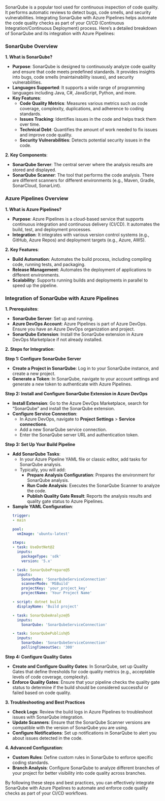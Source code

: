 SonarQube is a popular tool used for continuous inspection of code quality. It performs automatic reviews to detect bugs, code smells, and security vulnerabilities. Integrating SonarQube with Azure Pipelines helps automate the code quality checks as part of your CI/CD (Continuous Integration/Continuous Deployment) process. Here’s a detailed breakdown of SonarQube and its integration with Azure Pipelines:

### SonarQube Overview

**1. What is SonarQube?**
- **Purpose**: SonarQube is designed to continuously analyze code quality and ensure that code meets predefined standards. It provides insights into bugs, code smells (maintainability issues), and security vulnerabilities.
- **Languages Supported**: It supports a wide range of programming languages including Java, C#, JavaScript, Python, and more.
- **Key Features**:
  - **Code Quality Metrics**: Measures various metrics such as code coverage, complexity, duplications, and adherence to coding standards.
  - **Issues Tracking**: Identifies issues in the code and helps track them over time.
  - **Technical Debt**: Quantifies the amount of work needed to fix issues and improve code quality.
  - **Security Vulnerabilities**: Detects potential security issues in the code.

**2. Key Components**:
- **SonarQube Server**: The central server where the analysis results are stored and displayed.
- **SonarQube Scanner**: The tool that performs the code analysis. There are different scanners for different environments (e.g., Maven, Gradle, SonarCloud, SonarLint).

### Azure Pipelines Overview

**1. What is Azure Pipelines?**
- **Purpose**: Azure Pipelines is a cloud-based service that supports continuous integration and continuous delivery (CI/CD). It automates the build, test, and deployment processes.
- **Integration**: It integrates with various version control systems (e.g., GitHub, Azure Repos) and deployment targets (e.g., Azure, AWS).

**2. Key Features**:
- **Build Automation**: Automates the build process, including compiling code, running tests, and packaging.
- **Release Management**: Automates the deployment of applications to different environments.
- **Scalability**: Supports running builds and deployments in parallel to speed up the pipeline.

### Integration of SonarQube with Azure Pipelines

**1. Prerequisites**:
- **SonarQube Server**: Set up and running.
- **Azure DevOps Account**: Azure Pipelines is part of Azure DevOps. Ensure you have an Azure DevOps organization and project.
- **SonarQube Extension**: Install the SonarQube extension in Azure DevOps Marketplace if not already installed.

**2. Steps for Integration**:

**Step 1: Configure SonarQube Server**
- **Create a Project in SonarQube**: Log in to your SonarQube instance, and create a new project.
- **Generate a Token**: In SonarQube, navigate to your account settings and generate a new token to authenticate with Azure Pipelines.

**Step 2: Install and Configure SonarQube Extension in Azure DevOps**
- **Install Extension**: Go to the Azure DevOps Marketplace, search for “SonarQube” and install the SonarQube extension.
- **Configure Service Connection**:
  - In Azure DevOps, navigate to **Project Settings** > **Service connections**.
  - Add a new SonarQube service connection.
  - Enter the SonarQube server URL and authentication token.

**Step 3: Set Up Your Build Pipeline**
- **Add SonarQube Tasks**:
  - In your Azure Pipeline YAML file or classic editor, add tasks for SonarQube analysis.
  - Typically, you will add:
    - **Prepare Analysis Configuration**: Prepares the environment for SonarQube analysis.
    - **Run Code Analysis**: Executes the SonarQube Scanner to analyze the code.
    - **Publish Quality Gate Result**: Reports the analysis results and quality gate status to Azure Pipelines.
- **Sample YAML Configuration**:
  ```yaml
  trigger:
  - main

  pool:
    vmImage: 'ubuntu-latest'

  steps:
  - task: UseDotNet@2
    inputs:
      packageType: 'sdk'
      version: '5.x'

  - task: SonarQubePrepare@5
    inputs:
      SonarQube: 'SonarQubeServiceConnection'
      scannerMode: 'MSBuild'
      projectKey: 'your_project_key'
      projectName: 'Your Project Name'

  - script: dotnet build
    displayName: 'Build project'

  - task: SonarQubeAnalyze@5
    inputs:
      SonarQube: 'SonarQubeServiceConnection'

  - task: SonarQubePublish@5
    inputs:
      SonarQube: 'SonarQubeServiceConnection'
      pollingTimeoutSec: '300'
  ```

**Step 4: Configure Quality Gates**
- **Create and Configure Quality Gates**: In SonarQube, set up Quality Gates that define thresholds for code quality metrics (e.g., acceptable levels of code coverage, complexity).
- **Enforce Quality Gates**: Ensure that your pipeline checks the quality gate status to determine if the build should be considered successful or failed based on code quality.

**3. Troubleshooting and Best Practices**
- **Check Logs**: Review the build logs in Azure Pipelines to troubleshoot issues with SonarQube integration.
- **Update Scanners**: Ensure that the SonarQube Scanner versions are compatible with the version of SonarQube you are using.
- **Configure Notifications**: Set up notifications in SonarQube to alert you about issues detected in the code.

**4. Advanced Configuration**:
- **Custom Rules**: Define custom rules in SonarQube to enforce specific coding standards.
- **Branch Analysis**: Configure SonarQube to analyze different branches of your project for better visibility into code quality across branches.

By following these steps and best practices, you can effectively integrate SonarQube with Azure Pipelines to automate and enforce code quality checks as part of your CI/CD workflows.
